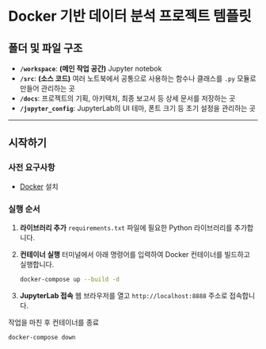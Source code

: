 # Docker 기반 데이터 분석 프로젝트 템플릿

## 폴더 및 파일 구조

- **`/workspace`**: **(메인 작업 공간)** Jupyter notebok
- **`/src`**: **(소스 코드)** 여러 노트북에서 공통으로 사용하는 함수나 클래스를 `.py` 모듈로 만들어 관리하는 곳
- **`/docs`**: 프로젝트의 기획, 아키텍처, 최종 보고서 등 상세 문서를 저장하는 곳
- **`/jupyter_config`**: JupyterLab의 UI 테마, 폰트 크기 등 초기 설정을 관리하는 곳

---

## 시작하기

### 사전 요구사항

- [Docker](https://www.docker.com/get-started) 설치

### 실행 순서

1.  **라이브러리 추가**
    `requirements.txt` 파일에 필요한 Python 라이브러리를 추가합니다.

2.  **컨테이너 실행**
    터미널에서 아래 명령어를 입력하여 Docker 컨테이너를 빌드하고 실행합니다.
    ```bash
    docker-compose up --build -d
    ```

3.  **JupyterLab 접속**
    웹 브라우저를 열고 `http://localhost:8888` 주소로 접속합니다.


작업을 마친 후 컨테이너를 종료
```bash
docker-compose down
